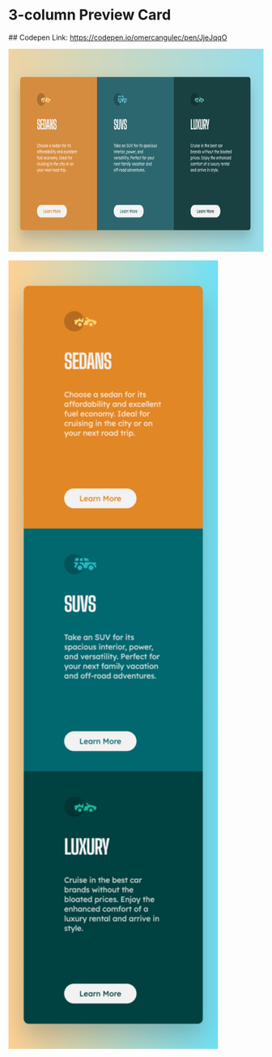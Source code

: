 # 3-column Preview Card

## Codepen Link:
https://codepen.io/omercangulec/pen/JjeJqqO

<img src="screenshot.png"
     alt="perfume"
     width="720px"
     height="400px" />

<img src="mobiless.png"
     alt="perfume"
     width="414px"
     height="1554px" />
